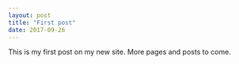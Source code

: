 ```yaml
---
layout: post
title: "First post"
date: 2017-09-26
---
```


This is my first post on my new site. More pages and posts to come.
